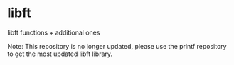 # libft
libft functions + additional ones

Note: This repository is no longer updated, please use the printf repository to get the most updated libft library.
